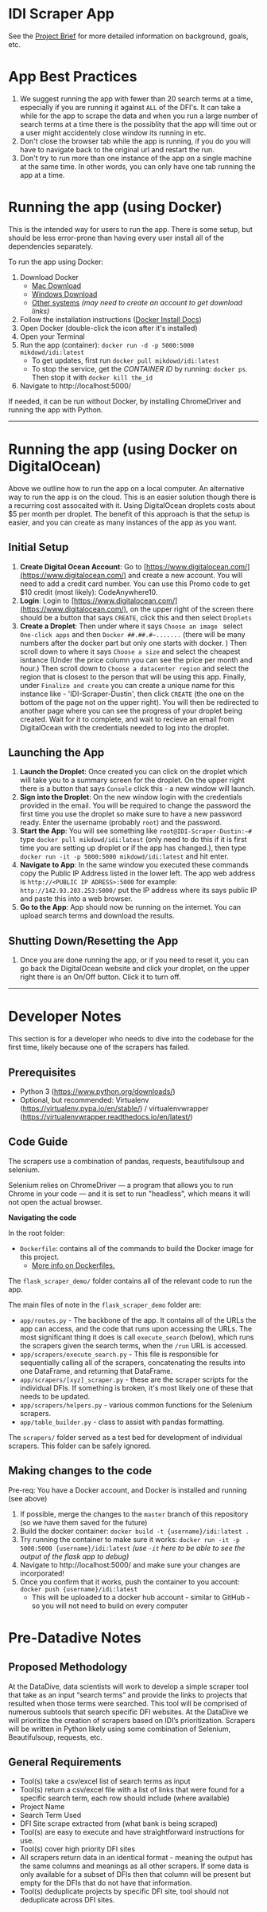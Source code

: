# IDI Scraper App

See the [Project Brief](https://docs.google.com/document/d/1sGneio4rzMvcZA9WSEO908Mce53GeSwuOvBeaRbV0rA/edit#heading=h.hs0b4pt5bzef) for more detailed information on background, goals, etc.

# App Best Practices
1. We suggest running the app with fewer than 20 search terms at a time, especially if you are running it against `ALL` of the DFI's. It can take a while for the app to scrape the data and when you run a large number of search terms at a time there is the possiblity that the app will time out or a user might accidentely close window its running in etc. 
2. Don't close the browser tab while the app is running, if you do you will have to navigate back to the original url and restart the run.
3. Don't try to run more than one instance of the app on a single machine at  the same time. In other words,  you can only have one tab running the app at a time. 

# Running the app (using Docker)

This is the intended way for users to run the app. There is some setup, but should be less error-prone than having every user install all of the dependencies separately.

To run the app using Docker:

1. Download Docker
    * [Mac Download](https://download.docker.com/mac/stable/Docker.dmg)
    * [Windows Download](https://download.docker.com/win/stable/Docker%20for%20Windows%20Installer.exe)
    * [Other systems](https://www.docker.com/community-edition#/download) *(may need to create an account to get download links)*
2. Follow the installation instructions ([Docker Install Docs](https://docs.docker.com/install/))
3. Open Docker (double-click the icon after it's installed)
4. Open your Terminal
5. Run the app (container): `docker run -d -p 5000:5000 mikdowd/idi:latest`
    * To get updates, first run `docker pull mikdowd/idi:latest`
    * To stop the service, get the *CONTAINER ID* by running: `docker ps`. Then stop it with `docker kill the_id`
6. Navigate to http://localhost:5000/


If needed, it can be run without Docker, by installing ChromeDriver and running the app with Python.

------------------------------------

# Running the app (using Docker on DigitalOcean)

Above we outline how to run the app on a local computer. An alternative way to run the app is on the cloud. This is an easier solution though there is a recurring cost assocaited with it. Using DigitalOcean droplets costs about $5 per month per droplet. The benefit of this approach is that the setup is easier, and you can create as many instances of the app as you want. 

## Initial Setup
1. **Create Digital Ocean Account**: Go to [https://www.digitalocean.com/](https://www.digitalocean.com/) and create a new account. You will need to add a credit card number. You can use this Promo code to get $10 credit (most likely): CodeAnywhere10.
2. **Login**: Login to [https://www.digitalocean.com/](https://www.digitalocean.com/), on the upper right of the screen there should be a button that says `CREATE`, click this and then select `Droplets`
3. **Create a Droplet**: Then under where it says `Choose an image ` select `One-click apps` and then `Docker ##.##.#~.......` (there will be many numbers after the docker part but only one starts with docker. ) Then scroll down to where it says `Choose a size` and select the cheapest isntance (Under the price column you can see the price per month and hour.) Then scroll down to `Choose a datacenter region` and select the region that is closest to the person that will be using this app. Finally, under `Finalize and create` you can create a unique name for this instance like - 'IDI-Scraper-Dustin', then click `CREATE` (the one on the bottom of the page not on the upper right). You will then be redirected to another page where you can see the progress of your droplet being created. Wait for it to complete, and wait to recieve an email from DigitalOcean with the credentials needed to log into the droplet. 

## Launching the App 
1. **Launch the Droplet**: Once created you can click on the droplet which will take you to a summary screen for the droplet. On the upper right there is a button that says `Console` click this - a new window will launch. 
2. **Sign into the Droplet**: On the new window login with the credentials provided in the email. You will be required to change the password the first time you use the droplet so make sure to have a new password ready. Enter the username (probably `root`) and the password.
3. **Start the App**: You will see something like `root@IDI-Scraper-Dustin:~#` type `docker pull mikdowd/idi:latest` (only need to do this if it is first time you are setting up droplet or if the app has changed.), then type `docker run -it -p 5000:5000 mikdowd/idi:latest` and hit enter. 
4. **Navigate to App**: In the same window you executed these commands copy the Public IP Address listed in the lower left. The app web address is `http://<PUBLIC IP ADRESS>:5000` for example: `http://142.93.203.253:5000/` put the IP address where its says public IP and paste this into a web browser. 
5. **Go to the App**: App should now be running on the internet. You can upload search terms and download the results. 

## Shutting Down/Resetting the App
1. Once you are done running the app, or if you need to reset it, you can go back the DigitalOcean website and click your droplet, on the upper right there is an On/Off button. Click it to turn off. 


--------------------------------
# Developer Notes

This section is for a developer who needs to dive into the codebase for the first time, likely because one of the scrapers has failed.

## Prerequisites

* Python 3 (https://www.python.org/downloads/)
* Optional, but recommended: Virtualenv (https://virtualenv.pypa.io/en/stable/) / virtualenvwrapper (https://virtualenvwrapper.readthedocs.io/en/latest/)

## Code Guide

The scrapers use a combination of pandas, requests, beautifulsoup and selenium.

Selenium relies on ChromeDriver — a program that allows you to run Chrome in your code — and it is set to run "headless", which means it will not open the actual browser.

**Navigating the code**

In the root folder:

* `Dockerfile`: contains all of the commands to build the Docker image for this project.
    * [More info on Dockerfiles.](https://docs.docker.com/engine/reference/builder/)

The `flask_scraper_demo/` folder contains all of the relevant code to run the app.

The main files of note in the `flask_scraper_demo` folder are:

* `app/routes.py` - The backbone of the app. It contains all of the URLs the app can access, and the code that runs upon accessing the URLs. The most significant thing it does is call `execute_search` (below), which runs the scrapers given the search terms, when the `/run` URL is accessed.
* `app/scrapers/execute_search.py` - This file is responsible for sequentially calling all of the scrapers, concatenating the results into one DataFrame, and returning that DataFrame.
* `app/scrapers/[xyz]_scraper.py` - these are the scraper scripts for the individual DFIs. If something is broken, it's most likely one of these that needs to be updated.
* `app/scrapers/helpers.py` - various common functions for the Selenium scrapers.
* `app/table_builder.py` - class to assist with pandas formatting.

The `scrapers/` folder served as a test bed for development of individual scrapers.
This folder can be safely ignored.

## Making changes to the code

Pre-req: You have a Docker account, and Docker is installed and running (see above)

1. If possible, merge the changes to the `master` branch of this repository (so we have them saved for the future)
2. Build the docker container: `docker build -t {username}/idi:latest .`
3. Try running the container to make sure it works: `docker run -it -p 5000:5000 {username}/idi:latest` *(use `-it` here to be able to see the output of the flask app to debug)*
4. Navigate to http://localhost:5000/ and make sure your changes are incorporated!
5. Once you confirm that it works, push the container to you account: `docker push {username}/idi:latest`
    * This will be uploaded to a docker hub account - similar to GitHub - so you will not need to build on every computer

# Pre-Datadive Notes

## Proposed Methodology
At the DataDive, data scientists will work to develop a simple scraper tool that take as an input “search terms” and provide the links to projects that resulted when those terms were searched.
This tool will be comprised of numerous subtools that search specific DFI websites. At the DataDive we will prioritize the creation of scrapers based on IDI’s prioritization. Scrapers will be written in Python likely using some combination of Selenium, Beautifulsoup, requests, etc.

## General Requirements
* Tool(s) take a csv/excel list of search terms as input
* Tool(s) return a csv/excel file with a list of links that were found for a specific search term, each row should include (where available)
* Project Name
* Search Term Used
* DFI Site scrape extracted from (what bank is being scraped)
* Tool(s) are easy to execute and have straightforward instructions for use.
* Tool(s) cover high priority DFI sites
* All scrapers return data in an identical format - meaning the output has the same columns and meanings as all other scrapers. If some data is only available for a subset of DFIs then that column will be present but empty for the DFIs that do not have that information.
* Tool(s) deduplicate projects by specific DFI site, tool should not deduplicate across DFI sites.
